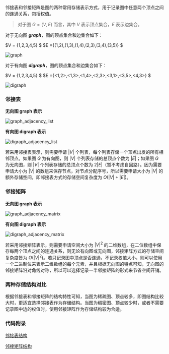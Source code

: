 邻接表和邻接矩阵是图的两种常用存储表示方式，用于记录图中任意两个顶点之间的连通关系，包括权值。

> 对于图 $G=(V, E)$ 而言，其中 $V$ 表示顶点集合，$E$ 表示边集合。

对于无向图 ***graph***，图的顶点集合和边集合如下：

$V = \{1,2,3,4,5\} $
$E =\{(1,2),(1,3),(1,4),(2,3),(3,4),(3,5)\} $

![graph](https://upload-images.jianshu.io/upload_images/9738807-115de93d1f79686a.png?imageMogr2/auto-orient/strip%7CimageView2/2/w/1240)

对于有向图 ***digraph***，图的顶点集合和边集合如下：

$V = \{1,2,3,4,5\} $
$E =\{<1,2>,<1,3>,<1,4>,<2,3>,<3,1>,<3,5>,<4,3>\} $

![digraph](https://upload-images.jianshu.io/upload_images/9738807-824248f02a5ec8f4.png?imageMogr2/auto-orient/strip%7CimageView2/2/w/1240)


### 邻接表

**无向图 graph 表示**

![graph_adjacency_list](https://upload-images.jianshu.io/upload_images/9738807-507325cbc3206d58.png?imageMogr2/auto-orient/strip%7CimageView2/2/w/1240)


**有向图 digraph 表示**

![digraph_adjacency_list](https://upload-images.jianshu.io/upload_images/9738807-bac2031d9fcd4b52.png?imageMogr2/auto-orient/strip%7CimageView2/2/w/1240)


若采用邻接表表示，则需要申请 $|V|$ 个列表，每个列表存储一个顶点出发的所有相邻顶点。如果图 $G$ 为有向图，则 $|V|$ 个列表存储的总顶点个数为 $|E|$；如果图 $G$ 为无向图，则 $|V|$ 个列表存储的总顶点个数为 $2 |E|$（暂不考虑自回路）。因为需要申请大小为 $|V|$ 的数组来保存节点，对节点分配序号，所以需要申请大小为 $|V|$ 的额外存储空间，即邻接表方式的存储空间复杂度为 $O(|V|+|E|)$。

### 邻接矩阵

**无向图 graph 表示**

![graph_adjacency_matrix](https://upload-images.jianshu.io/upload_images/9738807-153725979125f9da.png?imageMogr2/auto-orient/strip%7CimageView2/2/w/1240)

**有向图 digraph 表示**

![digraph_adjacency_matrix](https://upload-images.jianshu.io/upload_images/9738807-08869f604e48d9ff.png?imageMogr2/auto-orient/strip%7CimageView2/2/w/1240)

若采用邻接矩阵表示，则需要申请空间大小为 $|V|^2$ 的二维数组，在二位数组中保存每两个顶点之间的连通关系，则无论有向图或无向图，邻接矩阵方式的存储空间复杂度皆为 $O(|V|^2)$。若只记录图中顶点是否连通，不记录权值大小，则可以使用一个二进制位来表示二维数组的每个元素，并且根据无向图的特点可知，无向图的邻接矩阵沿对角线对称，所以可以选择记录一半邻接矩阵的形式来节省空间开销。

### 两种存储结构对比

根据邻接表和邻接矩阵的结构特性可知，当图为稀疏图、顶点较多，即图结构比较大时，更适宜选择邻接表作为存储结构。当图为稠密图、顶点较少时，或者不需要记录图中边的权值时，使用邻接矩阵作为存储结构较为合适。

### 代码附录

[邻接表结构](./adjacencyList.py)

[邻接矩阵结构](./adjacencyMatrix.py)

